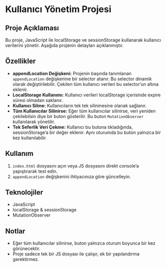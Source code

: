 # Kullanıcı Yönetim Projesi

## Proje Açıklaması
Bu proje, JavaScript ile localStorage ve sessionStorage kullanarak kullanıcı verilerini yönetir. Aşağıda projenin detayları açıklanmıştır.

## Özellikler
- **appendLocation Değişkeni:** Projenin başında tanımlanan `appendLocation` değişkenine bir selector atanır. Bu selector dinamik olarak değiştirilebilir. Çekilen tüm kullanıcı verileri bu selector’un altına eklenir.
- **LocalStorage Kullanımı:** Kullanıcı verileri localStorage içerisinde expire süresi olmadan saklanır.
- **Kullanıcı Silme:** Kullanıcıların tek tek silinmesine olanak sağlanır.
- **Tüm Kullanıcılar Silinirse:** Eğer tüm kullanıcılar silinirse, veri yeniden çekilebilsin diye bir buton gösterilir. Bu buton `MutationObserver` kullanılarak yönetilir.
- **Tek Seferlik Veri Çekme:** Kullanıcı bu butona tıkladığında, sessionStorage’a bir değer eklenir. Aynı oturumda bu buton yalnızca bir kez kullanılabilir.

## Kullanım
1. `index.html` dosyasını açın veya JS dosyasını direkt console’a yapıştırarak test edin.
2. `appendLocation` değişkenini ihtiyacınıza göre güncelleyin.

## Teknolojiler
- JavaScript
- localStorage & sessionStorage
- MutationObserver

## Notlar
- Eğer tüm kullanıcılar silinirse, buton yalnızca oturum boyunca bir kez görünecektir.
- Proje sadece tek bir JS dosyası ile çalışır, ek bir yapılandırma gerektirmez.
